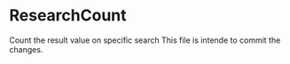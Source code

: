 # ResearchCount
Count the result value on specific search
This file is intende to commit the changes.
